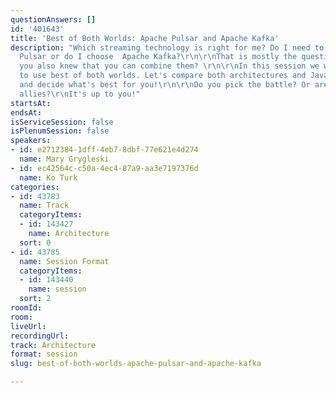 ```yaml
---
questionAnswers: []
id: '401643'
title: 'Best of Both Worlds: Apache Pulsar and Apache Kafka'
description: "Which streaming technology is right for me? Do I need to use Apache
  Pulsar or do I choose  Apache Kafka?\r\n\r\nThat is mostly the question, but did
  you also knew that you can combine them? \r\n\r\nIn this session we will show how
  to use best of both worlds. Let's compare both architectures and Java Client Implementations
  and decide what's best for you!\r\n\r\nDo you pick the battle? Or are you making
  allies?\r\nIt's up to you!"
startsAt: 
endsAt: 
isServiceSession: false
isPlenumSession: false
speakers:
- id: e2712384-1dff-4eb7-8dbf-77e621e4d274
  name: Mary Grygleski
- id: ec42564c-c50a-4ec4-87a9-aa3e7197376d
  name: Ko Turk
categories:
- id: 43783
  name: Track
  categoryItems:
  - id: 143427
    name: Architecture
  sort: 0
- id: 43785
  name: Session Format
  categoryItems:
  - id: 143440
    name: session
  sort: 2
roomId: 
room: 
liveUrl: 
recordingUrl: 
track: Architecture
format: session
slug: best-of-both-worlds-apache-pulsar-and-apache-kafka

---
```


